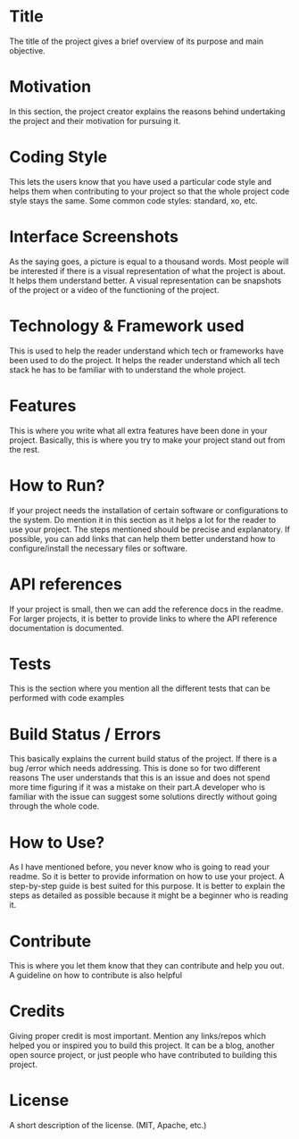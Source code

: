 # Title
The title of the project gives a brief overview of its purpose and main objective.
# Motivation
In this section, the project creator explains the reasons behind undertaking the project and their motivation for pursuing it.
# Coding Style
This lets the users know that you have used a particular code style and helps them when contributing to your project so that the whole project code style stays the same. Some common code styles: standard, xo, etc.
# Interface Screenshots
As the saying goes, a picture is equal to a thousand words. Most people will be interested if there is a visual representation of what the project is about. It helps them understand better. A visual representation can be snapshots of the project or a video of the functioning of the project.
# Technology & Framework used
This is used to help the reader understand which tech or frameworks have been used to do the project. It helps the reader understand which all tech stack he has to be familiar with to understand the whole project.
# Features
This is where you write what all extra features have been done in your project. Basically, this is where you try to make your project stand out from the rest.
# How to Run?
If your project needs the installation of certain software or configurations to the system. Do mention it in this section as it helps a lot for the reader to use your project. The steps mentioned should be precise and explanatory.  If possible, you can add links that can help them better understand how to configure/install the necessary files or software.
# API references
If your project is small, then we can add the reference docs in the readme. For larger projects, it is better to provide links to where the API reference documentation is documented.
# Tests
This is the section where you mention all the different tests that can be performed with code examples
# Build Status / Errors
This basically explains the current build status of the project. If there is a bug /error which needs addressing. This is done so for two different reasons The user understands that this is an issue and does not spend more time figuring if it was a mistake on their part.A developer who is familiar with the issue can suggest some solutions directly without going through the whole code.
# How to Use?
As I have mentioned before, you never know who is going to read your readme. So it is better to provide information on how to use your project. A step-by-step guide is best suited for this purpose. It is better to explain the steps as detailed as possible because it might be a beginner who is reading it.
# Contribute
This is where you let them know that they can contribute and help you out. A guideline on how to contribute is also helpful
# Credits
Giving proper credit is most important. Mention any links/repos which helped you or inspired you to build this project. It can be a blog, another open source project, or just people who have contributed to building this project.
# License
A short description of the license. (MIT, Apache, etc.)
